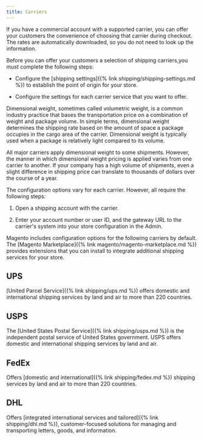 ```yaml
---
title: Carriers
---
```


If you have a commercial account with a supported carrier, you can offer your customers the convenience of choosing that carrier during checkout. The rates are automatically downloaded, so you do not need to look up the information.

Before you can offer your customers a selection of shipping carriers,you must complete the following steps:

* Configure the [shipping settings]({% link shipping/shipping-settings.md %}) to establish the point of origin for your store.

* Configure the settings for each carrier service that you want to offer.

<div class="bs-callout bs-callout-info" markdown="1">
Dimensional weight, sometimes called volumetric weight, is a common industry practice that bases the transportation price on a combination of weight and package volume. In simple terms, dimensional weight determines the shipping rate based on the amount of space a package occupies in the cargo area of the carrier. Dimensional weight is typically used when a package is relatively light compared to its volume.

All major carriers apply dimensional weight to some shipments. However, the manner in which dimensional weight pricing is applied varies from one carrier to another. If your company has a high volume of shipments, even a slight difference in shipping price can translate to thousands of dollars over the course of a year.
</div>

The configuration options vary for each carrier. However, all require the following steps:

1. Open a shipping account with the carrier.

1. Enter your account number or user ID, and the gateway URL to the carrier's system into your store configuration in the Admin.

Magento includes configuration options for the following carriers by default. The [Magento Marketplace]({% link magento/magento-marketplace.md %}) provides extensions that you can install to integrate additional shipping services for your store.

## UPS

[United Parcel Service]({% link shipping/ups.md %}) offers domestic and international shipping services by land and air to more than 220 countries.

## USPS

The [United States Postal Service]({% link shipping/usps.md %}) is the independent postal service of United States government. USPS offers domestic and international shipping services by land and air.

## FedEx

Offers [domestic and international]({% link shipping/fedex.md %}) shipping services by land and air to more than 220 countries.

## DHL

Offers [integrated international services and tailored]({% link shipping/dhl.md %}), customer-focused solutions for managing and transporting letters, goods, and information.
